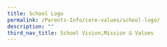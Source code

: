 ```yaml
---
title: School Logo
permalink: /Parents-Info/core-values/school-logo/
description: ""
third_nav_title: School Vision,Mission & Values
---
```

